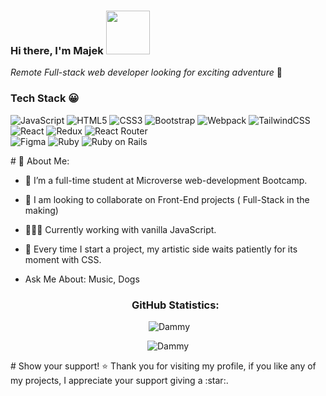 ### Hi there, I'm Majek <img src="https://media.giphy.com/media/26Fxy3Iz1ari8oytO/giphy.gif" width="70"></h2>

<p><em>Remote Full-stack web developer looking for exciting adventure</em> 🎉 </p>

<div align="right">
  

  </div>
  
  ### Tech Stack 😀

![JavaScript](https://img.shields.io/badge/javascript-%23323330.svg?style=for-the-badge&logo=javascript&logoColor=%23F7DF1E) 
![HTML5](https://img.shields.io/badge/html5-%23E34F26.svg?style=for-the-badge&logo=html5&logoColor=white) 
![CSS3](https://img.shields.io/badge/css3-%231572B6.svg?style=for-the-badge&logo=css3&logoColor=white) 
![Bootstrap](https://img.shields.io/badge/bootstrap-%23563D7C.svg?style=for-the-badge&logo=bootstrap&logoColor=white) 
![Webpack](https://img.shields.io/badge/webpack-%238DD6F9.svg?style=for-the-badge&logo=webpack&logoColor=black) 
![TailwindCSS](https://img.shields.io/badge/tailwindcss-%2338B2AC.svg?style=for-the-badge&logo=tailwind-css&logoColor=white) 
![React](https://img.shields.io/badge/react-%2320232a.svg?style=for-the-badge&logo=react&logoColor=%2361DAFB)
![Redux](https://img.shields.io/badge/redux-%23593d88.svg?style=for-the-badge&logo=redux&logoColor=white)
![React Router](https://img.shields.io/badge/React_Router-CA4245?style=for-the-badge&logo=react-router&logoColor=white) 	
![Figma](https://img.shields.io/badge/figma-%23F24E1E.svg?style=for-the-badge&logo=figma&logoColor=white)
![Ruby](https://img.shields.io/badge/Ruby-CA4245?style=for-the-badge&logo=ruby&logoColor=white)
![Ruby on Rails](https://img.shields.io/badge/Ruby_on_Rails-CA4245?style=for-the-badge&logo=ruby-on-rails&logoColor=white)


<p>
 # 💫 About Me:
  
- 🔭 I’m a full-time student at Microverse web-development Bootcamp.
- 🌱 I am looking to collaborate on Front-End projects ( Full-Stack in the making)
- 👩🏽‍💻 Currently working with vanilla JavaScript. 
- 🎨 Every time I start a project, my artistic side waits patiently for its moment with CSS.
- Ask Me About: Music, Dogs


  <h3 align="center">GitHub Statistics:</h3>

<p align="center">&nbsp;<img src="https://github-readme-stats.vercel.app/api?username=AyomipoMajek&show_icons=true&theme=vue&locale=en" alt="Dammy" /></p>

<p align="center"><img src="https://github-readme-streak-stats.herokuapp.com/?user=AyomipoMajek&theme=vue-dark" alt="Dammy" /></p>
# Show your support! ⭐
  Thank you for visiting my profile, if you like any of my projects, I appreciate your support giving a :star:.
<!--
